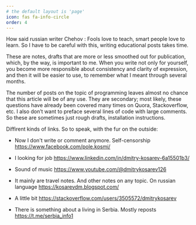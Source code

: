 ```yaml
---
# the default layout is 'page'
icon: fas fa-info-circle
order: 4
---
```


How said russian writer Chehov : Fools love to teach, smart people love to learn. So I have to be careful with this, writing educational posts takes time.

These are notes, drafts that are more or less smoothed out for publication, which, by the way, is important to me. When you write not only for yourself, you become more responsible about consistency  and clarity of expression,  and then it will be easier to use, to remember what I meant through several months.

The number of posts on the topic of programming leaves almost no chance that this article will be of any use. They are secondary; most likely, these questions have already been covered many times on Quora, Stackoverflow, etc. I also don’t want to preface several lines of code with large comments. So these are sometimes just rough drafts, installation instructions.

Diffirent kinds of links. So to speak, with the fur on the outside:


- Now I don't write or comment anymore. Self-censorship <https://www.facebook.com/pole.kosmi/>

- I looking for job <https://www.linkedin.com/in/dmitry-kosarev-6a15501b3/>

- Sound of music <https://www.youtube.com/@dmitrykosarev126>

- It  mainly are travel notes. And other notes on any topic. On russian language <https://kosarevdm.blogspot.com/>

- A little bit <https://stackoverflow.com/users/3505572/dmitrykosarev>

- There is something about a living in Serbia. Mostly reposts <https://t.me/serbia_info1>